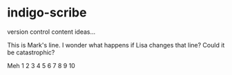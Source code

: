 # indigo-scribe
version control content ideas...

This is Mark's line.
I wonder what happens if Lisa changes that line?
Could it be catastrophic?

Meh
1
2
3
4
5
6
7
8
9
10